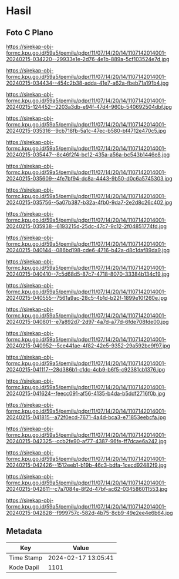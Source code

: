 # Hasil

## Foto C Plano

https://sirekap-obj-formc.kpu.go.id/59a5/pemilu/pdpr/11/07/14/20/14/1107142014001-20240215-034220--29933e1e-2d76-4e1b-889a-5cf103524e7d.jpg

https://sirekap-obj-formc.kpu.go.id/59a5/pemilu/pdpr/11/07/14/20/14/1107142014001-20240215-034434--454c2b38-adda-41e7-a62a-fbeb71a191b4.jpg

https://sirekap-obj-formc.kpu.go.id/59a5/pemilu/pdpr/11/07/14/20/14/1107142014001-20240215-124452--2203a3db-e94f-47d4-960b-540692504dbf.jpg

https://sirekap-obj-formc.kpu.go.id/59a5/pemilu/pdpr/11/07/14/20/14/1107142014001-20240215-035316--9cb718fb-5a1c-47ec-b580-bf4712e470c5.jpg

https://sirekap-obj-formc.kpu.go.id/59a5/pemilu/pdpr/11/07/14/20/14/1107142014001-20240215-035447--8c46f2f4-bc12-435a-a56a-bc543b1446e8.jpg

https://sirekap-obj-formc.kpu.go.id/59a5/pemilu/pdpr/11/07/14/20/14/1107142014001-20240215-035609--4fe7bf94-dc8a-4443-9b50-d0c6a5745303.jpg

https://sirekap-obj-formc.kpu.go.id/59a5/pemilu/pdpr/11/07/14/20/14/1107142014001-20240215-035756--5a07b387-b32a-4fb0-9da7-2e2d8c26c402.jpg

https://sirekap-obj-formc.kpu.go.id/59a5/pemilu/pdpr/11/07/14/20/14/1107142014001-20240215-035938--6193215d-25dc-47c7-9c12-2f04851774fd.jpg

https://sirekap-obj-formc.kpu.go.id/59a5/pemilu/pdpr/11/07/14/20/14/1107142014001-20240215-040144--086bd198-cde6-4716-b42a-d8c1daf89da9.jpg

https://sirekap-obj-formc.kpu.go.id/59a5/pemilu/pdpr/11/07/14/20/14/1107142014001-20240215-040410--7c5d68d5-87c7-4718-8070-33384b134c19.jpg

https://sirekap-obj-formc.kpu.go.id/59a5/pemilu/pdpr/11/07/14/20/14/1107142014001-20240215-040555--7561a9ac-28c5-4b1d-b22f-1899e10f260e.jpg

https://sirekap-obj-formc.kpu.go.id/59a5/pemilu/pdpr/11/07/14/20/14/1107142014001-20240215-040801--e7a892d7-2d97-4a7d-a77d-6fde708fde00.jpg

https://sirekap-obj-formc.kpu.go.id/59a5/pemilu/pdpr/11/07/14/20/14/1107142014001-20240215-040952--5ce441ae-4f82-42e5-9352-29a592be9f97.jpg

https://sirekap-obj-formc.kpu.go.id/59a5/pemilu/pdpr/11/07/14/20/14/1107142014001-20240215-041117--28d386b1-c1dc-4cb9-b6f5-c92381cb1376.jpg

https://sirekap-obj-formc.kpu.go.id/59a5/pemilu/pdpr/11/07/14/20/14/1107142014001-20240215-041624--feecc091-af56-4135-b4da-b5ddf2716f0b.jpg

https://sirekap-obj-formc.kpu.go.id/59a5/pemilu/pdpr/11/07/14/20/14/1107142014001-20240215-041815--a72f0ecd-7671-4a4d-bca3-e71853eebcfa.jpg

https://sirekap-obj-formc.kpu.go.id/59a5/pemilu/pdpr/11/07/14/20/14/1107142014001-20240215-042325--ccb2fe90-af77-4387-96fe-ff7dcae6a242.jpg

https://sirekap-obj-formc.kpu.go.id/59a5/pemilu/pdpr/11/07/14/20/14/1107142014001-20240215-042426--1512eeb1-b19b-46c3-bdfa-1cecd92482f9.jpg

https://sirekap-obj-formc.kpu.go.id/59a5/pemilu/pdpr/11/07/14/20/14/1107142014001-20240215-042611--c7a7084e-8f2d-47bf-ac62-034586011553.jpg

https://sirekap-obj-formc.kpu.go.id/59a5/pemilu/pdpr/11/07/14/20/14/1107142014001-20240215-042828--f999757c-582d-4b75-8cb9-49e2ee4e6b64.jpg


## Metadata

| Key        | Value               |
| ---------- | ------------------- |
| Time Stamp | 2024-02-17 13:05:41 |
| Kode Dapil | 1101                |




